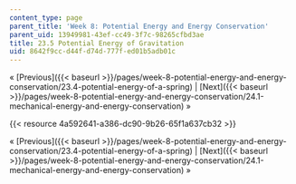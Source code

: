 ```yaml
---
content_type: page
parent_title: 'Week 8: Potential Energy and Energy Conservation'
parent_uid: 13949981-43ef-cc49-3f7c-98265cfbd3ae
title: 23.5 Potential Energy of Gravitation
uid: 8642f9cc-d44f-d74d-777f-ed01b5adb01c
---
```


« [Previous]({{< baseurl >}}/pages/week-8-potential-energy-and-energy-conservation/23.4-potential-energy-of-a-spring) | [Next]({{< baseurl >}}/pages/week-8-potential-energy-and-energy-conservation/24.1-mechanical-energy-and-energy-conservation) »

{{< resource 4a592641-a386-dc90-9b26-65f1a637cb32 >}}

« [Previous]({{< baseurl >}}/pages/week-8-potential-energy-and-energy-conservation/23.4-potential-energy-of-a-spring) | [Next]({{< baseurl >}}/pages/week-8-potential-energy-and-energy-conservation/24.1-mechanical-energy-and-energy-conservation) »